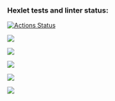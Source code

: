 ### Hexlet tests and linter status:
[![Actions Status](https://github.com/BorisChigirev/frontend-project-46/actions/workflows/hexlet-check.yml/badge.svg)](https://github.com/BorisChigirev/frontend-project-46/actions)

<a href="https://asciinema.org/a/vs753lOZXsjtvykKtVs7gW1CW" target="_blank"><img src="https://asciinema.org/a/vs753lOZXsjtvykKtVs7gW1CW.svg" /></a>

<a href="https://asciinema.org/a/4K2XdzZIQAbCdANZlWae11pX3" target="_blank"><img src="https://asciinema.org/a/4K2XdzZIQAbCdANZlWae11pX3.svg" /></a>

<a href="https://asciinema.org/a/vn5inWGdTOjPLDsUsWgjWcbM9" target="_blank"><img src="https://asciinema.org/a/vn5inWGdTOjPLDsUsWgjWcbM9.svg" /></a>

<a href="https://asciinema.org/a/NsIbZbG48LR54C0tRVMzrztpm" target="_blank"><img src="https://asciinema.org/a/NsIbZbG48LR54C0tRVMzrztpm.svg" /></a>

<a href="https://asciinema.org/a/l0J80EJXVT1vXHKLQfGyWO8hf" target="_blank"><img src="https://asciinema.org/a/l0J80EJXVT1vXHKLQfGyWO8hf.svg" /></a>